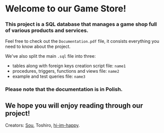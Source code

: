 # Welcome to our Game Store!
### This project is a SQL database that manages a game shop full of various products and services.

Feel free to check out the `Documentation.pdf` file, it consists everything you need to know about the project.

We've also split the main `.sql` file into three:
* tables along with foreign keys creation script file: `name1`
* procedures, triggers, functions and views file: `name2`
* example and test queries file: `name3`

### Please note that the documentation is in Polish.

## We hope you will enjoy reading through our project!

Creators: [Sou](https://github.com/Sou00), Toshiro, [hi-im-happy](https://github.com/hi-im-happy).

